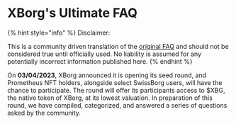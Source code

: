 # XBorg's Ultimate FAQ

{% hint style="info" %}
Disclaimer:

This is a community driven translation of the [original FAQ](https://xborg-1.gitbook.io/faq/) and should not be considered true until officially used. No liability is assumed for any potentially incorrect information published here.
{% endhint %}

On **03/04/2023**, XBorg announced it is opening its seed round, and Prometheus NFT holders, alongside select SwissBorg users, will have the chance to participate. The round will offer its participants access to $XBG, the native token of XBorg, at its lowest valuation. In preparation of this round, we have compiled, categorized, and answered a series of questions asked by the community.
